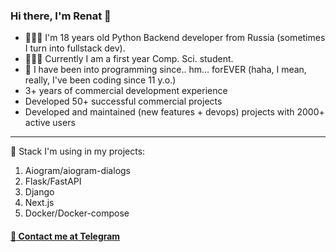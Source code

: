 ### Hi there, I'm Renat 👋
- 👨🏼‍💻 I'm 18 years old Python Backend developer from Russia (sometimes I turn into fullstack dev).
- 👨🏻‍🎓 Currently I am a first year Comp. Sci. student.
- 🤔 I have been into programming since.. hm... forEVER (haha, I mean, really, I've been coding since 11 y.o.)
- 3+ years of commercial development experience
- Developed 50+ successful commercial projects
- Developed and maintained (new features + devops) projects with 2000+ active users

_____
📌 Stack I'm using in my projects:
1. Aiogram/aiogram-dialogs
2. Flask/FastAPI
3. Django
4. Next.js
5. Docker/Docker-compose


#### [💬 Contact me at Telegram](https://t.me/evildessss)

<!--
**evil-des/evil-des** is a ✨ _special_ ✨ repository because its `README.md` (this file) appears on your GitHub profile.

Here are some ideas to get you started:

- 🔭 I’m currently working on ...
- 🌱 I’m currently learning ...
- 👯 I’m looking to collaborate on ...
- 🤔 I’m looking for help with ...
- 💬 Ask me about ...
- 📫 How to reach me: ...
- 😄 Pronouns: ...
- ⚡ Fun fact: ...
-->
